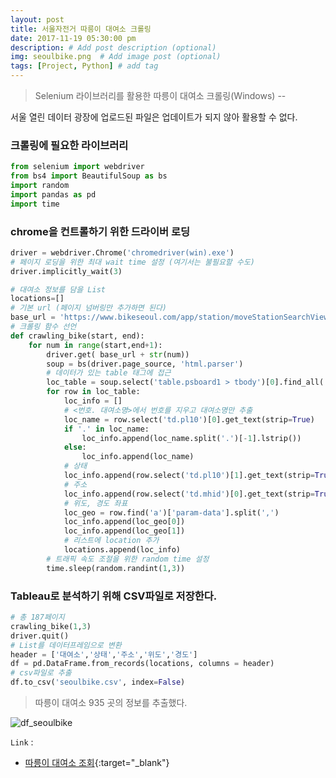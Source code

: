 ```yaml
---
layout: post
title: 서울자전거 따릉이 대여소 크롤링
date: 2017-11-19 05:30:00 pm
description: # Add post description (optional)
img: seoulbike.png  # Add image post (optional)
tags: [Project, Python] # add tag
---
```


> Selenium 라이브러리를 활용한 따릉이 대여소 크롤링(Windows) --

서울 열린 데이터 광장에 업로드된 파일은 업데이트가 되지 않아 활용할 수 없다.

### 크롤링에 필요한 라이브러리

``` python
from selenium import webdriver
from bs4 import BeautifulSoup as bs
import random
import pandas as pd
import time
```
### chrome을 컨트롤하기 위한 드라이버 로딩

``` python
driver = webdriver.Chrome('chromedriver(win).exe')
# 페이지 로딩을 위한 최대 wait time 설정 (여기서는 불필요할 수도)
driver.implicitly_wait(3)
```

``` python
# 대여소 정보를 담을 List
locations=[]
# 기본 url (페이지 넘버링만 추가하면 된다)
base_url = 'https://www.bikeseoul.com/app/station/moveStationSearchView.do?currentPageNo='
# 크롤링 함수 선언
def crawling_bike(start, end):
    for num in range(start,end+1):
        driver.get( base_url + str(num))
        soup = bs(driver.page_source, 'html.parser')
        # 데이터가 있는 table 태그에 접근
        loc_table = soup.select('table.psboard1 > tbody')[0].find_all('tr')
        for row in loc_table:
            loc_info = []
            # <번호. 대여소명>에서 번호를 지우고 대여소명만 추출
            loc_name = row.select('td.pl10')[0].get_text(strip=True)
            if '.' in loc_name:
                loc_info.append(loc_name.split('.')[-1].lstrip())
            else:
                loc_info.append(loc_name)
            # 상태
            loc_info.append(row.select('td.pl10')[1].get_text(strip=True))
            # 주소
            loc_info.append(row.select('td.mhid')[0].get_text(strip=True))
            # 위도, 경도 좌표
            loc_geo = row.find('a')['param-data'].split(',')
            loc_info.append(loc_geo[0])
            loc_info.append(loc_geo[1])
            # 리스트에 location 추가
            locations.append(loc_info)
        # 트래픽 속도 조절을 위한 random time 설정    
        time.sleep(random.randint(1,3))
```

### Tableau로 분석하기 위해 CSV파일로 저장한다.

``` python
# 총 187페이지
crawling_bike(1,3)
driver.quit()
# List를 데이터프레임으로 변환
header = ['대여소','상태','주소','위도','경도']
df = pd.DataFrame.from_records(locations, columns = header)
# csv파일로 추출
df.to_csv('seoulbike.csv', index=False)
```
> 따릉이 대여소 935 곳의 정보를 추출했다.

![df_seoulbike]({{site.baseurl}}/assets/img/python/df_seoulbike.png)

`Link` : 

* [따릉이 대여소 조회](https://www.bikeseoul.com/app/station/moveStationSearchView.do?currentPageNo=1){:target="_blank"}
